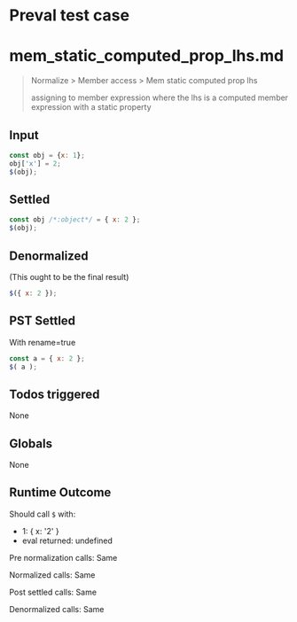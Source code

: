 # Preval test case

# mem_static_computed_prop_lhs.md

> Normalize > Member access > Mem static computed prop lhs
>
> assigning to member expression where the lhs is a computed member expression with a static property

## Input

`````js filename=intro
const obj = {x: 1};
obj['x'] = 2;
$(obj);
`````


## Settled


`````js filename=intro
const obj /*:object*/ = { x: 2 };
$(obj);
`````


## Denormalized
(This ought to be the final result)

`````js filename=intro
$({ x: 2 });
`````


## PST Settled
With rename=true

`````js filename=intro
const a = { x: 2 };
$( a );
`````


## Todos triggered


None


## Globals


None


## Runtime Outcome


Should call `$` with:
 - 1: { x: '2' }
 - eval returned: undefined

Pre normalization calls: Same

Normalized calls: Same

Post settled calls: Same

Denormalized calls: Same
